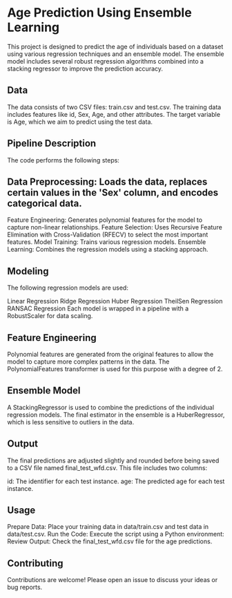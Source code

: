 # Age Prediction Using Ensemble Learning
This project is designed to predict the age of individuals based on a dataset using various regression techniques and an ensemble model. The ensemble model includes several robust regression algorithms combined into a stacking regressor to improve the prediction accuracy.


## Data
The data consists of two CSV files: train.csv and test.csv. The training data includes features like id, Sex, Age, and other attributes. The target variable is Age, which we aim to predict using the test data.


## Pipeline Description
The code performs the following steps:


## Data Preprocessing: Loads the data, replaces certain values in the 'Sex' column, and encodes categorical data.
Feature Engineering: Generates polynomial features for the model to capture non-linear relationships.
Feature Selection: Uses Recursive Feature Elimination with Cross-Validation (RFECV) to select the most important features.
Model Training: Trains various regression models.
Ensemble Learning: Combines the regression models using a stacking approach.


## Modeling
The following regression models are used:

Linear Regression
Ridge Regression
Huber Regression
TheilSen Regression
RANSAC Regression
Each model is wrapped in a pipeline with a RobustScaler for data scaling.


## Feature Engineering
Polynomial features are generated from the original features to allow the model to capture more complex patterns in the data. The PolynomialFeatures transformer is used for this purpose with a degree of 2.


## Ensemble Model
A StackingRegressor is used to combine the predictions of the individual regression models. The final estimator in the ensemble is a HuberRegressor, which is less sensitive to outliers in the data.


## Output
The final predictions are adjusted slightly and rounded before being saved to a CSV file named final_test_wfd.csv. This file includes two columns:

id: The identifier for each test instance.
age: The predicted age for each test instance.


## Usage
Prepare Data: Place your training data in data/train.csv and test data in data/test.csv.
Run the Code: Execute the script using a Python environment:
Review Output: Check the final_test_wfd.csv file for the age predictions.


## Contributing
Contributions are welcome! Please open an issue to discuss your ideas or bug reports.